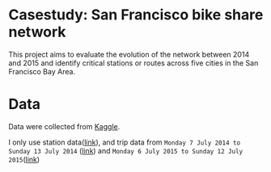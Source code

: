 # Casestudy: San Francisco bike share network 

This project aims to evaluate the evolution of the network between 2014 and 2015 and identify critical stations or routes across five cities in the San Francisco Bay Area.

# Data

Data were collected from [Kaggle](https://www.kaggle.com/benhamner/sf-bay-area-bike-share).

I only use station data([link](https://raw.githubusercontent.com/thuankhang/casestudy-sf-bikeshare/refs/heads/main/data/SF-bikeshare-station-info.csv)), and trip data from `Monday 7 July 2014 to Sunday 13 July 2014` ([link](https://raw.githubusercontent.com/thuankhang/casestudy-sf-bikeshare/refs/heads/main/data/SF-bikeshare-1-week-2014-07.csv)) and `Monday 6 July 2015 to Sunday 12 July 2015`([link](https://raw.githubusercontent.com/thuankhang/casestudy-sf-bikeshare/refs/heads/main/data/SF-bikeshare-1-week-2015-07.csv))
